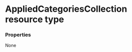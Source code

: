 # AppliedCategoriesCollection resource type



### Properties
None

<!-- uuid: 85ecbe0a-1fe6-4307-92c4-4e9d7d593040
2015-10-09 17:20:40 UTC -->